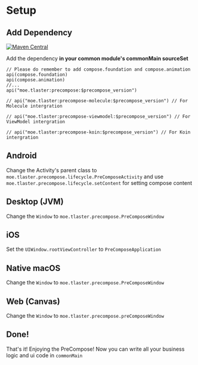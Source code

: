 # Setup

## Add Dependency
[![Maven Central](https://maven-badges.herokuapp.com/maven-central/moe.tlaster/precompose/badge.svg)](https://maven-badges.herokuapp.com/maven-central/moe.tlaster/precompose)

Add the dependency **in your common module's commonMain sourceSet**
```
// Please do remember to add compose.foundation and compose.animation
api(compose.foundation)
api(compose.animation)
//...
api("moe.tlaster:precompose:$precompose_version")

// api("moe.tlaster:precompose-molecule:$precompose_version") // For Molecule intergration 

// api("moe.tlaster:precompose-viewmodel:$precompose_version") // For ViewModel intergration

// api("moe.tlaster:precompose-koin:$precompose_version") // For Koin intergration
```
## Android
Change the Activity's parent class to `moe.tlaster.precompose.lifecycle.PreComposeActivity` and use `moe.tlaster.precompose.lifecycle.setContent` for setting compose content

## Desktop (JVM)
Change the `Window` to `moe.tlaster.precompose.PreComposeWindow`

## iOS
Set the `UIWindow.rootViewController` to `PreComposeApplication`

## Native macOS
Change the `Window` to `moe.tlaster.precompose.PreComposeWindow`

## Web (Canvas)
Change the `Window` to `moe.tlaster.precompose.preComposeWindow`

## Done!
That's it! Enjoying the PreCompose! Now you can write all your business logic and ui code in `commonMain`
